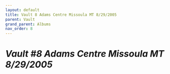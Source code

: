 ```yaml
---
layout: default
title: Vault 8 Adams Centre Missoula MT 8/29/2005
parent: Vault
grand_parent: Albums
nav_order: 8
---
```


# *Vault #8 Adams Centre Missoula MT 8/29/2005*